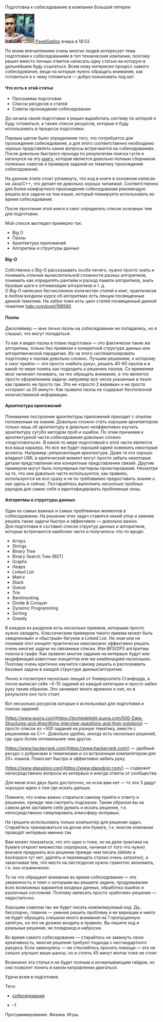 Подготовка к собеседованию в компании большой пятерки

 [![](../_resources/f6012240784244f6b1824c44cf9687ae.jpg) PavelGatilov](https://habr.com/ru/users/PavelGatilov/ "Автор публикации") вчера в 18:53

По моим впечатлениям очень многих людей интересует тема подготовки к собеседованиям в топ технические компании, поэтому решил вместо личных ответов написать одну статью на которую в дальнейшем буду ссылаться. Всем кому интересен процесс самого собеседования, вещи на которые нужно обращать внимание, как готовиться и к чему готовиться — добро пожаловать под кат.  

#### Что есть в этой статье

  

*   Программа подготовки
*   Список ресурсов и статей
*   Советы прохождения собеседования

До начала своей подготовки я решил выработать систему по которой я буду готовиться, а также список ресурсов, которые я буду использовать в процессе подготовки.

Первым шагом было определение того, что потребуется для прохождения собеседования, а для этого соответственно необходимо хорошо представлять какие вопросы встречаются на собеседованиях. После довольно быстрого прохода по результатам поиска гугла я наткнулся на эту [книгу](https://www.amazon.co.uk/Cracking-Coding-Interview-6th-Programming/dp/0984782850/ref=sr_1_1?ie=UTF8&qid=1536937311&sr=8-1&keywords=cracking+the+code+interview), которая является довольно полным сборником полезных советов и примеров заданий на тематику прохождения собеседований.

На данном этапе стоит упомянуть, что код в книге в основном написан на Java/C++, что делает ее довольно хорошо читаемой. Соответственно для более комфортного прохождения собеседования рекомендую решать все задачи на том языке, который планируете использовать во время собеседования.

После прочтения этой книги я смог определить список основных тем для подготовки.

Мой список выглядел примерно так:

*   Big O
*   Пазлы
*   Архитектура приложений
*   Алгоритмы и структуры данных

  

#### Big-O

Собственно о Big-O рассказывать особо нечего, нужно просто знать и понимать отличие вычислительной сложности разных алгоритмов, понимать как определять рантайм и расход памяти алгоритмов, знать базовые шаги к оптимизации алгоритмов и т. д.  
О Big-O написано бесчисленное количество статей и книг, практически в любом входном курсе об алгоритмах есть лекции посвященные данной тематике. На хабре тоже есть цикл статей посвященный данной тематике [habr.com/post/196560](https://habr.com/post/196560/)

#### Пазлы

Дисклеймер — мне лично пазлы на собеседовании не попадались, но я слышал, что могут попадаться.

То как я видел пазлы в плане подготовки — это фактически такие же алгоритмы, только без привязки к конкретной структуре данных или алгоритмической парадигме. Из-за этого систематизировать подготовку к пазлам довольно сложно. Лучшим решением, к которому я смог прийти — это просто «набить руку», решить 40-60 пазлов и в какой-то мере понять как подходить к решению пазлов. Со временем мозг начинает понимать, на что обращать внимание, а что является просто оформлением задачи: например все числа указанные в пазле как правило не просто так. Это не «просто 2 веревки» и не просто «сгорают за 25 минут». Как правило пазлы не содержат бесполезной количественной информации.

#### Архитектура приложений

Понимание построение архитектуры приложений приходит с опытом положенным на знания. Довольно сложно стать хорошим архитектором только лишь об архитектуру и довольно неэффективно изучать архитектуру сугубо методом проб и ошибок. По этим причинам к архитектурной части собеседования довольно сложно «подготовиться». В какой-то мере подготовкой к этой части является вся ваша карьера. Но все же будет хорошей идеей освежить некоторые аспекты. Например: репрезентация архитектура. Даже те кто хорошо владеют UML в критический момент могут просто забыть некоторые детали представления или конкретные представления связей. Другим примером могут быть популярные паттерны проектирования. Несмотря на то, что они довольно часто используются, как правило, используются не все сразу и не по требованию предоставить знание о них здесь и сейчас. Постарайтесь выполнить несколько пробных раундов для самих себя и идентифицировать проблемные зоны.

#### Алгоритмы и структуры данных

Один из самых важных и самых проблемных моментов в собеседовании. На решение этих задач ставится некий упор и умение решать такие задачи быстро и эффективно — довольно важно.  
Для подготовки я составил список структур данных и алгоритмов, которые встречаются наиболее часто и получилось что-то вроде:

*   Arrays
*   Strings
*   Binary Tree
*   Binary Search Tree (BST)
*   Graphs
*   Heaps
*   Linked List
*   Matrix
*   Stack
*   Queue
*   Trie
*   Backtracking
*   Divide & Conquer
*   Dynamic Programming
*   Sorting
*   Greedy

В каждом из разделов есть несколько приемов, которыми просто нужно овладеть. Классическим примером такого приема может быть «медленный» и «быстрый» бегунок в Linked List. Не зная или не понимая этот концепт практически невозможно эффективно решать очень многие задачи на связанные списки. Или BFS/DFS алгоритмы поиска в графе. Как правило многие задания на интервью будут или модификаций известных концептов или же комбинацией нескольких. Поэтому очень критично научится самому решать и распознавать базовые задачи в каждой структуре данных/алгоритме.

Лично я посмотрел несколько лекций от Университета Стэнфорда, а после выписал себе ~5-10 заданий из каждой категории и просто набил руку таким образом. Это занимает много времени и сил, но в результате оно того стоит.

Вот несколько ресурсов которые я использовал для подготовки и поиска заданий:

[https://www.quora.com](https://techiedelight.quora.com/500-Data-Structures-and-Algorithms-interview-questions-and-their-solutions) — просто список из ~500 заданий на разную тематику, вместе с решениями на C++. Довольно удобно, иногда есть несколько решений, где одно более оптимальнее чем другое.

[https://www.hackerrank.com](https://www.hackerrank.com/) — удобный ресурс с рубриками и тематиками и со встроенным компилятором для 20+ языков. Помогает быстро и эффективно набить руку.

[https://www.glassdoor.com](https://www.glassdoor.com/) — содержит непосредственно вопросы из интервью и иногда ответы от сообщества.

Для меня этих двух было достаточно, но если вам нет — то эти 3 дадут хорошую идею о том где искать дальше.

Помните, что очень важно стараться самому прийти к ответу и решению, прежде чем смотреть подсказки. Таким образом вы на самом деле заставите себя думать и искать решение, т.е. непосредственно симулировать атмосферу интервью.

Не грешите использовать только компьютер для решения задач. Старайтесь тренироваться на доске или бумаге, т.к. многие компании проводят интервью именно так.

Вам может показаться, что это одно и тоже, но на деле практика на бумаге откроет множество сюрпризов, начиная от того что нужно вначале придумать все решение прежде чем писать (delete и backspace тут нет, удалять и перемещать строки очень затратно), а заканчивая тем, что место на листе/доске нужно грамотно экономить, т.к. оно ограниченно.

То на что обращают внимание во время собеседования — это уверенность и темп с которыми вы решаете задачи, продумывание всех возможных вариантов входных данных, обработка ошибок и различных состояний. Поэтому написать просто «рабочее» решение — недостаточно.

Хорошим советом так же будет писать компилируемый код. Да, бесспорно, главное — умение решить проблему и ее вариации и никто не будет обращать слишком много внимания на 1 пропущенную запятую, но это не должно входить в правило. Вы пишите код и реальные решения, не псевдокод и наброски.

Во время самого собеседование — старайтесь не замкнуть свою креативность, многие решения требуют подхода с нестандартного ракурса. Если замкнулись — не стесняйтесь просить помощи — это не сильно улучшит ваши шансы, но и стоять 45 минут молча тоже не стоит.

Возможно эта статья и не будет полным и исчерпывающим гайдом, но она позволит понять в каком направлении двигаться.

Удачи всем в подготовке.

Теги:

*   [собеседование](https://habr.com/ru/search/?q=%5B%D1%81%D0%BE%D0%B1%D0%B5%D1%81%D0%B5%D0%B4%D0%BE%D0%B2%D0%B0%D0%BD%D0%B8%D0%B5%5D&target_type=posts)

*   –1
    

Программирование. Физика. Игры.